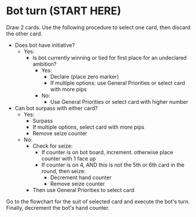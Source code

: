 # Bot turn (START HERE)

Draw 2 cards. Use the following procedure to select one card, then discard the other card.

- Does bot have initiative?
	- Yes:
		- Is bot currently winning or tied for first place for an undeclared ambition?
			- Yes:
				- Declare (place zero marker)
				- If multiple options: use General Priorities or select card with more pips
			- No:
				- Use General Priorities or select card with higher number
- Can bot surpass with either card?
	- Yes:
		- Surpass
		- If multiple options, select card with more pips
		- Remove seize counter
	- No:
		- Check for seize:
			- If counter is on bot board, increment. otherwise place counter with 1 face up
			- If counter is on 4, AND this is not the 5th or 6th card in the round, then seize:
				- Decrement hand counter
				- Remove seize counter
		- Then use General Priorities to select card

Go to the flowchart for the suit of selected card and execute the bot's turn.
<br> Finally, decrement the bot's hand counter.

<div class="pagebreak"> </div>
